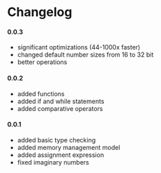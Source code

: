 # Changelog

#### 0.0.3

- significant optimizations (44-1000x faster)
- changed default number sizes from 16 to 32 bit
- better operations

#### 0.0.2

- added functions
- added if and while statements
- added comparative operators

#### 0.0.1

- added basic type checking
- added memory management model
- added assignment expression
- fixed imaginary numbers